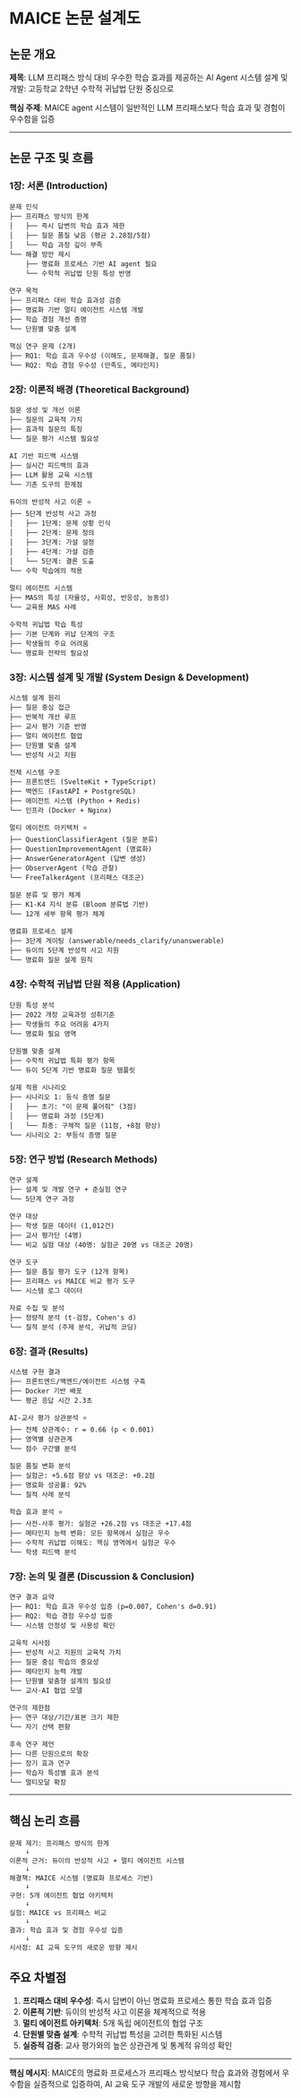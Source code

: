 # MAICE 논문 설계도

## 논문 개요
**제목**: LLM 프리패스 방식 대비 우수한 학습 효과를 제공하는 AI Agent 시스템 설계 및 개발: 고등학교 2학년 수학적 귀납법 단원 중심으로

**핵심 주제**: MAICE agent 시스템이 일반적인 LLM 프리패스보다 학습 효과 및 경험이 우수함을 입증

---

## 논문 구조 및 흐름

### 1장: 서론 (Introduction)
```
문제 인식
├── 프리패스 방식의 한계
│   ├── 즉시 답변의 학습 효과 제한
│   ├── 질문 품질 낮음 (평균 2.28점/5점)
│   └── 학습 과정 깊이 부족
└── 해결 방안 제시
    ├── 명료화 프로세스 기반 AI agent 필요
    └── 수학적 귀납법 단원 특성 반영

연구 목적
├── 프리패스 대비 학습 효과성 검증
├── 명료화 기반 멀티 에이전트 시스템 개발
├── 학습 경험 개선 증명
└── 단원별 맞춤 설계

핵심 연구 문제 (2개)
├── RQ1: 학습 효과 우수성 (이해도, 문제해결, 질문 품질)
└── RQ2: 학습 경험 우수성 (만족도, 메타인지)
```

### 2장: 이론적 배경 (Theoretical Background)
```
질문 생성 및 개선 이론
├── 질문의 교육적 가치
├── 효과적 질문의 특징
└── 질문 평가 시스템 필요성

AI 기반 피드백 시스템
├── 실시간 피드백의 효과
├── LLM 활용 교육 시스템
└── 기존 도구의 한계점

듀이의 반성적 사고 이론 ⭐
├── 5단계 반성적 사고 과정
│   ├── 1단계: 문제 상황 인식
│   ├── 2단계: 문제 정의
│   ├── 3단계: 가설 설정
│   ├── 4단계: 가설 검증
│   └── 5단계: 결론 도출
└── 수학 학습에의 적용

멀티 에이전트 시스템
├── MAS의 특성 (자율성, 사회성, 반응성, 능동성)
└── 교육용 MAS 사례

수학적 귀납법 학습 특성
├── 기본 단계와 귀납 단계의 구조
├── 학생들의 주요 어려움
└── 명료화 전략의 필요성
```

### 3장: 시스템 설계 및 개발 (System Design & Development)
```
시스템 설계 원리
├── 질문 중심 접근
├── 반복적 개선 루프
├── 교사 평가 기준 반영
├── 멀티 에이전트 협업
├── 단원별 맞춤 설계
└── 반성적 사고 지원

전체 시스템 구조
├── 프론트엔드 (SvelteKit + TypeScript)
├── 백엔드 (FastAPI + PostgreSQL)
├── 에이전트 시스템 (Python + Redis)
└── 인프라 (Docker + Nginx)

멀티 에이전트 아키텍처 ⭐
├── QuestionClassifierAgent (질문 분류)
├── QuestionImprovementAgent (명료화)
├── AnswerGeneratorAgent (답변 생성)
├── ObserverAgent (학습 관찰)
└── FreeTalkerAgent (프리패스 대조군)

질문 분류 및 평가 체계
├── K1-K4 지식 분류 (Bloom 분류법 기반)
└── 12개 세부 항목 평가 체계

명료화 프로세스 설계
├── 3단계 게이팅 (answerable/needs_clarify/unanswerable)
├── 듀이의 5단계 반성적 사고 지원
└── 명료화 질문 설계 원칙
```

### 4장: 수학적 귀납법 단원 적용 (Application)
```
단원 특성 분석
├── 2022 개정 교육과정 성취기준
├── 학생들의 주요 어려움 4가지
└── 명료화 필요 영역

단원별 맞춤 설계
├── 수학적 귀납법 특화 평가 항목
└── 듀이 5단계 기반 명료화 질문 템플릿

실제 적용 시나리오
├── 시나리오 1: 등식 증명 질문
│   ├── 초기: "이 문제 풀어줘" (3점)
│   ├── 명료화 과정 (5단계)
│   └── 최종: 구체적 질문 (11점, +8점 향상)
└── 시나리오 2: 부등식 증명 질문
```

### 5장: 연구 방법 (Research Methods)
```
연구 설계
├── 설계 및 개발 연구 + 준실험 연구
└── 5단계 연구 과정

연구 대상
├── 학생 질문 데이터 (1,012건)
├── 교사 평가단 (4명)
└── 비교 실험 대상 (40명: 실험군 20명 vs 대조군 20명)

연구 도구
├── 질문 품질 평가 도구 (12개 항목)
├── 프리패스 vs MAICE 비교 평가 도구
└── 시스템 로그 데이터

자료 수집 및 분석
├── 정량적 분석 (t-검정, Cohen's d)
└── 질적 분석 (주제 분석, 귀납적 코딩)
```

### 6장: 결과 (Results)
```
시스템 구현 결과
├── 프론트엔드/백엔드/에이전트 시스템 구축
├── Docker 기반 배포
└── 평균 응답 시간 2.3초

AI-교사 평가 상관분석 ⭐
├── 전체 상관계수: r = 0.66 (p < 0.001)
├── 영역별 상관관계
└── 점수 구간별 분석

질문 품질 변화 분석
├── 실험군: +5.6점 향상 vs 대조군: +0.2점
├── 명료화 성공률: 92%
└── 질적 사례 분석

학습 효과 분석 ⭐
├── 사전-사후 평가: 실험군 +26.2점 vs 대조군 +17.4점
├── 메타인지 능력 변화: 모든 항목에서 실험군 우수
├── 수학적 귀납법 이해도: 핵심 영역에서 실험군 우수
└── 학생 피드백 분석
```

### 7장: 논의 및 결론 (Discussion & Conclusion)
```
연구 결과 요약
├── RQ1: 학습 효과 우수성 입증 (p=0.007, Cohen's d=0.91)
├── RQ2: 학습 경험 우수성 입증
└── 시스템 안정성 및 사용성 확인

교육적 시사점
├── 반성적 사고 지원의 교육적 가치
├── 질문 중심 학습의 중요성
├── 메타인지 능력 개발
├── 단원별 맞춤형 설계의 필요성
└── 교사-AI 협업 모델

연구의 제한점
├── 연구 대상/기간/표본 크기 제한
└── 자기 선택 편향

후속 연구 제언
├── 다른 단원으로의 확장
├── 장기 효과 연구
├── 학습자 특성별 효과 분석
└── 멀티모달 확장
```

---

## 핵심 논리 흐름

```
문제 제기: 프리패스 방식의 한계
    ↓
이론적 근거: 듀이의 반성적 사고 + 멀티 에이전트 시스템
    ↓
해결책: MAICE 시스템 (명료화 프로세스 기반)
    ↓
구현: 5개 에이전트 협업 아키텍처
    ↓
실험: MAICE vs 프리패스 비교
    ↓
결과: 학습 효과 및 경험 우수성 입증
    ↓
시사점: AI 교육 도구의 새로운 방향 제시
```

## 주요 차별점

1. **프리패스 대비 우수성**: 즉시 답변이 아닌 명료화 프로세스 통한 학습 효과 입증
2. **이론적 기반**: 듀이의 반성적 사고 이론을 체계적으로 적용
3. **멀티 에이전트 아키텍처**: 5개 독립 에이전트의 협업 구조
4. **단원별 맞춤 설계**: 수학적 귀납법 특성을 고려한 특화된 시스템
5. **실증적 검증**: 교사 평가와의 높은 상관관계 및 통계적 유의성 확인

---

**핵심 메시지**: MAICE의 명료화 프로세스가 프리패스 방식보다 학습 효과와 경험에서 우수함을 실증적으로 입증하여, AI 교육 도구 개발의 새로운 방향을 제시함

